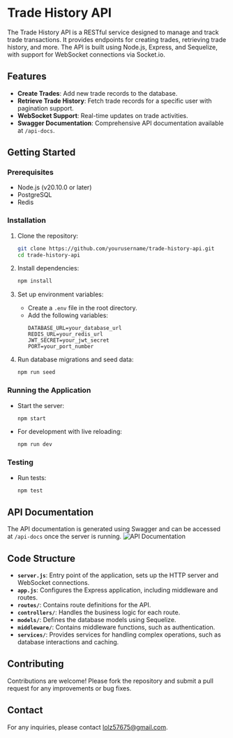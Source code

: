 # Trade History API

The Trade History API is a RESTful service designed to manage and track trade transactions. It provides endpoints for creating trades, retrieving trade history, and more. The API is built using Node.js, Express, and Sequelize, with support for WebSocket connections via Socket.io.

## Features

- **Create Trades**: Add new trade records to the database.
- **Retrieve Trade History**: Fetch trade records for a specific user with pagination support.
- **WebSocket Support**: Real-time updates on trade activities.
- **Swagger Documentation**: Comprehensive API documentation available at `/api-docs`.

## Getting Started

### Prerequisites

- Node.js (v20.10.0 or later)
- PostgreSQL
- Redis

### Installation

1. Clone the repository:
   ```bash
   git clone https://github.com/yourusername/trade-history-api.git
   cd trade-history-api
   ```

2. Install dependencies:
   ```bash
   npm install
   ```

3. Set up environment variables:
   - Create a `.env` file in the root directory.
   - Add the following variables:
     ```plaintext
     DATABASE_URL=your_database_url
     REDIS_URL=your_redis_url
     JWT_SECRET=your_jwt_secret
     PORT=your_port_number
     ```

4. Run database migrations and seed data:
   ```bash
   npm run seed
   ```

### Running the Application

- Start the server:
  ```bash
  npm start
  ```

- For development with live reloading:
  ```bash
  npm run dev
  ```

### Testing

- Run tests:
  ```bash
  npm test
  ```

## API Documentation

The API documentation is generated using Swagger and can be accessed at `/api-docs` once the server is running.
![API Documentation](https://firebasestorage.googleapis.com/v0/b/lumenxrviewer.firebasestorage.app/o/Screenshot_244.png?alt=media&token=e9243465-060a-405c-9672-c60e3feabdbe)

## Code Structure

- **`server.js`**: Entry point of the application, sets up the HTTP server and WebSocket connections.
- **`app.js`**: Configures the Express application, including middleware and routes.
- **`routes/`**: Contains route definitions for the API.
- **`controllers/`**: Handles the business logic for each route.
- **`models/`**: Defines the database models using Sequelize.
- **`middleware/`**: Contains middleware functions, such as authentication.
- **`services/`**: Provides services for handling complex operations, such as database interactions and caching.

## Contributing

Contributions are welcome! Please fork the repository and submit a pull request for any improvements or bug fixes.

## Contact

For any inquiries, please contact [lolz57675@gmail.com](mailto:lolz57675@gmail.com).

